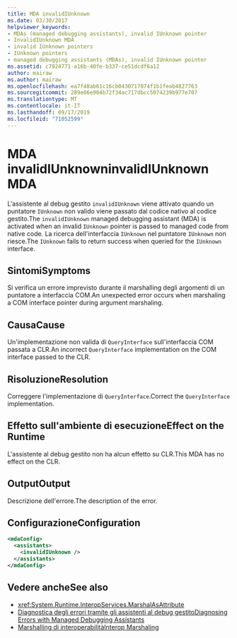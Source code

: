```yaml
---
title: MDA invalidIUnknown
ms.date: 03/30/2017
helpviewer_keywords:
- MDAs (managed debugging assistants), invalid IUnknown pointer
- InvalidIUnknown MDA
- invalid IUnknown pointers
- IUnknown pointers
- managed debugging assistants (MDAs), invalid IUnknown pointer
ms.assetid: c7924771-a16b-40fe-b337-ce51dcdf6a12
author: mairaw
ms.author: mairaw
ms.openlocfilehash: ea7f48ab61c16cb0430717074f1b1feab4827763
ms.sourcegitcommit: 289e06e904b72f34ac717dbcc5074239b977e707
ms.translationtype: MT
ms.contentlocale: it-IT
ms.lasthandoff: 09/17/2019
ms.locfileid: "71052599"
---
```

# <a name="invalidiunknown-mda"></a><span data-ttu-id="f5ae3-102">MDA invalidIUnknown</span><span class="sxs-lookup"><span data-stu-id="f5ae3-102">invalidIUnknown MDA</span></span>
<span data-ttu-id="f5ae3-103">L'assistente al debug gestito `invalidIUnknown` viene attivato quando un puntatore `IUnknown` non valido viene passato dal codice nativo al codice gestito.</span><span class="sxs-lookup"><span data-stu-id="f5ae3-103">The `invalidIUnknown` managed debugging assistant (MDA) is activated when an invalid `IUnknown` pointer is passed to managed code from native code.</span></span> <span data-ttu-id="f5ae3-104">La ricerca dell'interfaccia `IUnknown` nel puntatore `IUnknown` non riesce.</span><span class="sxs-lookup"><span data-stu-id="f5ae3-104">The `IUnknown` fails to return success when queried for the `IUnknown` interface.</span></span>  
  
## <a name="symptoms"></a><span data-ttu-id="f5ae3-105">Sintomi</span><span class="sxs-lookup"><span data-stu-id="f5ae3-105">Symptoms</span></span>  
 <span data-ttu-id="f5ae3-106">Si verifica un errore imprevisto durante il marshalling degli argomenti di un puntatore a interfaccia COM.</span><span class="sxs-lookup"><span data-stu-id="f5ae3-106">An unexpected error occurs when marshaling a COM interface pointer during argument marshaling.</span></span>  
  
## <a name="cause"></a><span data-ttu-id="f5ae3-107">Causa</span><span class="sxs-lookup"><span data-stu-id="f5ae3-107">Cause</span></span>  
 <span data-ttu-id="f5ae3-108">Un'implementazione non valida di `QueryInterface` sull'interfaccia COM passata a CLR.</span><span class="sxs-lookup"><span data-stu-id="f5ae3-108">An incorrect `QueryInterface` implementation on the COM interface passed to the CLR.</span></span>  
  
## <a name="resolution"></a><span data-ttu-id="f5ae3-109">Risoluzione</span><span class="sxs-lookup"><span data-stu-id="f5ae3-109">Resolution</span></span>  
 <span data-ttu-id="f5ae3-110">Correggere l'implementazione di `QueryInterface`.</span><span class="sxs-lookup"><span data-stu-id="f5ae3-110">Correct the `QueryInterface` implementation.</span></span>  
  
## <a name="effect-on-the-runtime"></a><span data-ttu-id="f5ae3-111">Effetto sull'ambiente di esecuzione</span><span class="sxs-lookup"><span data-stu-id="f5ae3-111">Effect on the Runtime</span></span>  
 <span data-ttu-id="f5ae3-112">L'assistente al debug gestito non ha alcun effetto su CLR.</span><span class="sxs-lookup"><span data-stu-id="f5ae3-112">This MDA has no effect on the CLR.</span></span>  
  
## <a name="output"></a><span data-ttu-id="f5ae3-113">Output</span><span class="sxs-lookup"><span data-stu-id="f5ae3-113">Output</span></span>  
 <span data-ttu-id="f5ae3-114">Descrizione dell'errore.</span><span class="sxs-lookup"><span data-stu-id="f5ae3-114">The description of the error.</span></span>  
  
## <a name="configuration"></a><span data-ttu-id="f5ae3-115">Configurazione</span><span class="sxs-lookup"><span data-stu-id="f5ae3-115">Configuration</span></span>  
  
```xml  
<mdaConfig>  
  <assistants>  
    <invalidIUnknown />  
  </assistants>  
</mdaConfig>  
```  
  
## <a name="see-also"></a><span data-ttu-id="f5ae3-116">Vedere anche</span><span class="sxs-lookup"><span data-stu-id="f5ae3-116">See also</span></span>

- <xref:System.Runtime.InteropServices.MarshalAsAttribute>
- [<span data-ttu-id="f5ae3-117">Diagnostica degli errori tramite gli assistenti al debug gestito</span><span class="sxs-lookup"><span data-stu-id="f5ae3-117">Diagnosing Errors with Managed Debugging Assistants</span></span>](diagnosing-errors-with-managed-debugging-assistants.md)
- [<span data-ttu-id="f5ae3-118">Marshalling di interoperabilità</span><span class="sxs-lookup"><span data-stu-id="f5ae3-118">Interop Marshaling</span></span>](../interop/interop-marshaling.md)
